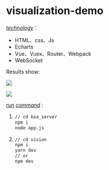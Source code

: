 # visualization-demo

*[technology](javascript:;)*：

- HTML、css、Js
- Echarts
- Vue、Vuex、Router、Webpack
- WebSocket

Results show:

![](D:\VS\vue\dataVisualization\dome\test\visualization-demo\img\20210827123610.png)

![](D:\VS\vue\dataVisualization\dome\test\visualization-demo\img\20210827123650.png)

*[run](javascript:;) [command](javascript:;)* :

1. ```bash
   // cd koa_server
   npm i
   node app.js
   ```

2. ```bash
   // cd vision
   npm i
   yarn dev 
   // or 
   npm dev
   ```



